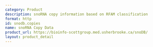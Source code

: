 ```yaml
---
category: Product
description: snoRNA copy information based on RFAM classification
format: http
id: snodb.copies
name: snoRNA Copy Data
product_url: https://bioinfo-scottgroup.med.usherbrooke.ca/snoDB/
layout: product_detail
---
```

